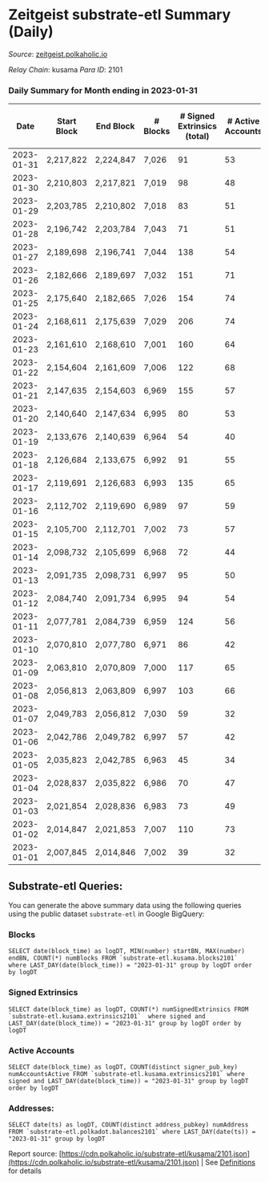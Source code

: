# Zeitgeist substrate-etl Summary (Daily)

_Source_: [zeitgeist.polkaholic.io](https://zeitgeist.polkaholic.io)

*Relay Chain*: kusama
*Para ID*: 2101



### Daily Summary for Month ending in 2023-01-31


| Date | Start Block | End Block | # Blocks | # Signed Extrinsics (total) | # Active Accounts | # Passive | # New | # Addresses with Balances | # Events | # Transfers | # XCM Transfers In | # XCM Transfers Out |
| ---- | ----------- | --------- | -------- | --------------------------- | ----------------- | --------- | ----- | ------------------------- | -------- | ----------- | ------------------ | ------------------- |
| 2023-01-31 | 2,217,822 | 2,224,847 | 7,026  | 91 | 53 |  |  | 15,395 | 44,824 | 54  |   |   |
| 2023-01-30 | 2,210,803 | 2,217,821 | 7,019  | 98 | 48 |  |  | 15,391 | 44,690 | 86  | 3 ($367.68) | 7 ($392.51) |
| 2023-01-29 | 2,203,785 | 2,210,802 | 7,018  | 83 | 51 |  |  | 15,390 | 44,383 | 39  | 24 ($2,497.46) | 28 ($2,447.49) |
| 2023-01-28 | 2,196,742 | 2,203,784 | 7,043  | 71 | 51 |  |  | 15,386 | 42,327 | 10  | 24 ($2,782.82) | 1  |
| 2023-01-27 | 2,189,698 | 2,196,741 | 7,044  | 138 | 54 |  |  | 15,385 | 43,949 | 33  | 41 ($1,126.34) |   |
| 2023-01-26 | 2,182,666 | 2,189,697 | 7,032  | 151 | 71 |  |  | 15,380 | 44,459 | 66  |   |   |
| 2023-01-25 | 2,175,640 | 2,182,665 | 7,026  | 154 | 74 |  |  | 15,366 | 42,501 | 112  | 1  |   |
| 2023-01-24 | 2,168,611 | 2,175,639 | 7,029  | 206 | 74 |  |  | 15,363 | 44,339 | 92  | 5  |   |
| 2023-01-23 | 2,161,610 | 2,168,610 | 7,001  | 160 | 64 |  |  | 15,360 | 44,510 | 176  |   |   |
| 2023-01-22 | 2,154,604 | 2,161,609 | 7,006  | 122 | 68 |  |  | 15,356 | 43,004 | 81  |   |   |
| 2023-01-21 | 2,147,635 | 2,154,603 | 6,969  | 155 | 57 |  |  | 15,354 | 43,721 | 205  | 6  |   |
| 2023-01-20 | 2,140,640 | 2,147,634 | 6,995  | 80 | 53 |  |  | 15,292 | 43,382 | 46  | 5  |   |
| 2023-01-19 | 2,133,676 | 2,140,639 | 6,964  | 54 | 40 |  |  | 15,288 | 41,223 | 30  | 5  |   |
| 2023-01-18 | 2,126,684 | 2,133,675 | 6,992  | 91 | 55 |  |  | 15,286 | 43,268 | 44  |   |   |
| 2023-01-17 | 2,119,691 | 2,126,683 | 6,993  | 135 | 65 |  |  | 15,282 | 43,879 | 141  | 30  |   |
| 2023-01-16 | 2,112,702 | 2,119,690 | 6,989  | 97 | 59 |  |  | 15,278 | 41,504 | 71  |   |   |
| 2023-01-15 | 2,105,700 | 2,112,701 | 7,002  | 73 | 57 |  |  | 15,270 | 42,992 | 35  |   |   |
| 2023-01-14 | 2,098,732 | 2,105,699 | 6,968  | 72 | 44 |  |  | 15,266 | 43,150 | 78  |   |   |
| 2023-01-13 | 2,091,735 | 2,098,731 | 6,997  | 95 | 50 |  |  | 15,261 | 41,680 | 84  |   |   |
| 2023-01-12 | 2,084,740 | 2,091,734 | 6,995  | 94 | 54 |  |  | 15,242 | 43,103 | 44  |   |   |
| 2023-01-11 | 2,077,781 | 2,084,739 | 6,959  | 124 | 56 |  |  | 15,244 | 43,001 | 45  | 1  |   |
| 2023-01-10 | 2,070,810 | 2,077,780 | 6,971  | 86 | 42 |  |  | 15,240 | 40,895 | 50  |   |   |
| 2023-01-09 | 2,063,810 | 2,070,809 | 7,000  | 117 | 65 |  |  | 15,232 | 42,977 | 83  | 1  |   |
| 2023-01-08 | 2,056,813 | 2,063,809 | 6,997  | 103 | 66 |  |  | 15,230 | 40,950 | 39  |   |   |
| 2023-01-07 | 2,049,783 | 2,056,812 | 7,030  | 59 | 32 |  |  | 15,226 | 42,269 | 28  |   |   |
| 2023-01-06 | 2,042,786 | 2,049,782 | 6,997  | 57 | 42 |  |  | 15,223 | 42,139 | 34  |   |   |
| 2023-01-05 | 2,035,823 | 2,042,785 | 6,963  | 45 | 34 |  |  | 15,221 | 40,131 | 23  |   |   |
| 2023-01-04 | 2,028,837 | 2,035,822 | 6,986  | 70 | 47 |  |  | 15,219 | 42,070 | 44  |   |   |
| 2023-01-03 | 2,021,854 | 2,028,836 | 6,983  | 73 | 49 |  |  | 15,209 | 41,916 | 27  |   |   |
| 2023-01-02 | 2,014,847 | 2,021,853 | 7,007  | 110 | 73 |  |  | 15,205 | 40,461 | 40  |   |   |
| 2023-01-01 | 2,007,845 | 2,014,846 | 7,002  | 39 | 32 |  |  | 15,202 | 41,618 | 14  | 1  |   |

## Substrate-etl Queries:
You can generate the above summary data using the following queries using the public dataset `substrate-etl` in Google BigQuery:


### Blocks
```
SELECT date(block_time) as logDT, MIN(number) startBN, MAX(number) endBN, COUNT(*) numBlocks FROM `substrate-etl.kusama.blocks2101`  where LAST_DAY(date(block_time)) = "2023-01-31" group by logDT order by logDT
```


### Signed Extrinsics
```
SELECT date(block_time) as logDT, COUNT(*) numSignedExtrinsics FROM `substrate-etl.kusama.extrinsics2101`  where signed and LAST_DAY(date(block_time)) = "2023-01-31" group by logDT order by logDT
```


### Active Accounts
```
SELECT date(block_time) as logDT, COUNT(distinct signer_pub_key) numAccountsActive FROM `substrate-etl.kusama.extrinsics2101` where signed and LAST_DAY(date(block_time)) = "2023-01-31" group by logDT order by logDT
```


### Addresses:
```
SELECT date(ts) as logDT, COUNT(distinct address_pubkey) numAddress FROM `substrate-etl.polkadot.balances2101` where LAST_DAY(date(ts)) = "2023-01-31" group by logDT
```



Report source: [https://cdn.polkaholic.io/substrate-etl/kusama/2101.json](https://cdn.polkaholic.io/substrate-etl/kusama/2101.json) | See [Definitions](/DEFINITIONS.md) for details
